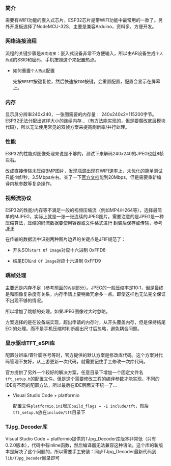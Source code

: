 ### 简介

需要有WIFI功能的嵌入式芯片，ESP32芯片是带WIFI功能中最常用的一款了。另外开发板选择了NodeMCU-32S，主要是兼容Arduino，资料多，方便开发。

### 网络连接流程

流程的关键步骤是`反向连接`：嵌入式设备非常不方便输入，所以由AR设备生成`个人热点`的SSID和密码，手机按照这个来配置热点。

- 如何重置`个人热点`配置

	先按`RESET`按键复位，然后快速按`IO0`按键，会重置配置，配置会显示在屏幕上。

### 内存

显示屏分辨率240x240，一张图需要的内存量： 240x240x2=115200字节。ESP32无法分配出这样大小的连续内存...（有方法能实现的，但是要魔改底层模块代码），所以无法使用常见的双帧方案来提高刷新率/并行处理。

### 性能

ESP32的性能对图像处理来说是不够的，测试下来解码240x240的JPEG也就8帧左右。

改成直接传输未压缩BMP图片，发现瓶颈出现在WIFI速率上，未优化的简单测试只能4帧/秒，3.5Mbps左右。查了一下[官方文档](https://docs.espressif.com/projects/esp-idf/en/latest/esp32/api-guides/wifi.html#esp32-wi-fi-throughput)能到20Mbps，但是需要重新编译内核参数等复杂操作。

### 视频流协议

ESP32的性能/内存等不满足一般的视频压缩流（例如MP4/H264等），选择最简单的MJPEG，实际上就是一张一张连续的JPEG图片。需要注意的是JPEG是一种压缩算法，压缩的码流数据要使用容器或文件格式进行 封装后保存或传输，参考[JFIF](https://www.w3.org/Graphics/JPEG/)

在传输的数据流中识别两种图片边界的关键点是JFIF规范了：

- 开头SOI`Start Of Image`对应十六进制 0xFFD8

- 结尾EOI`End Of Image`对应十六进制 0xFFD9

### 跳帧处理

主要还是内存不足（参考前面的`内存`部分）。JPEG的一般压缩率是10:1，但是最终是和图像复杂度有关系，内存申请上要稍微冗余多一点。即使这样也无法完全保证不出现不够的情况。

所以增加了跳帧的处理，如果JPEG图像过大时忽略。

方案选择的是在设备端实现，超出申请的内存时，从开头覆盖内存，但是保持结尾EOI的处理。而不是手机压缩时判断超出尺寸后忽略，避免耦合问题。

### 显示驱动TFT_eSPI库

配置分辨率/管针脚序号等时，官方提供的默认方案是修改库代码。这个方案对代码管理不友好，从上游更新一次代码，就需要记住手工修改一次库代码。

官方提供了另外一个较好的解决方案，任意目录下增加一个固定文件名`tft_setup.h`的配置文件。但是这个需要修改工程的编译参数才能实现，不同的IDE有不同的配置方法，所以最后在IDE层面又不统一了...

- Visual Studio Code + platformio

	配置文件`platformio.ini`增加`build_flags = -I include/tft`，然后`tft_setup.h`放在`include/tft`目录下

### TJpg_Decoder库

Visual Studio Code + platformio提供的TJpg_Decoder库版本非常低（只有0.2.0版本），代码中有inline函数，然后编译器无法兼容这种语法。这个库的新版本是解决了这个问题的，所以需要手工安装：同步TJpg_Decoder最新代码到`lib/TJpg_Decoder`目录即可